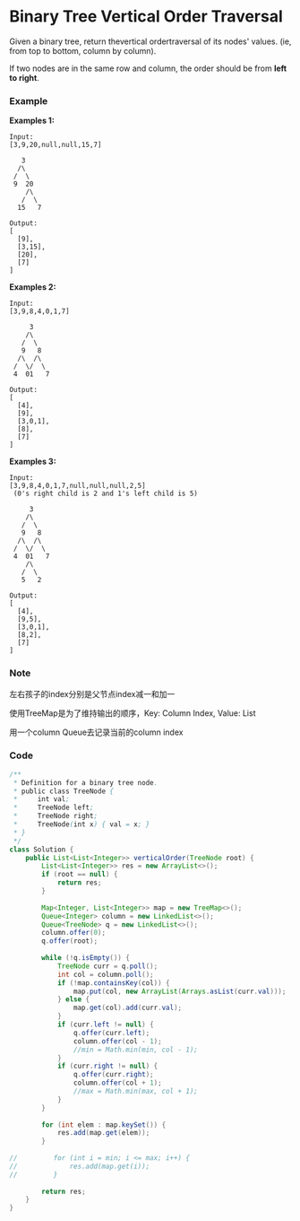 # Binary Tree Vertical Order Traversal

Given a binary tree, return thevertical ordertraversal of its nodes' values. \(ie, from top to bottom, column by column\).

If two nodes are in the same row and column, the order should be from **left to right**.

### Example

**Examples 1:**

```
Input:
[3,9,20,null,null,15,7]

   3
  /\
 /  \
 9  20
    /\
   /  \
  15   7 

Output:
[
  [9],
  [3,15],
  [20],
  [7]
]
```

**Examples 2:**

```
Input: 
[3,9,8,4,0,1,7]

     3
    /\
   /  \
   9   8
  /\  /\
 /  \/  \
 4  01   7 

Output:
[
  [4],
  [9],
  [3,0,1],
  [8],
  [7]
]
```

**Examples 3:**

```
Input:
[3,9,8,4,0,1,7,null,null,null,2,5]
 (0's right child is 2 and 1's left child is 5)

     3
    /\
   /  \
   9   8
  /\  /\
 /  \/  \
 4  01   7
    /\
   /  \
   5   2

Output:
[
  [4],
  [9,5],
  [3,0,1],
  [8,2],
  [7]
]
```

### Note

左右孩子的index分别是父节点index减一和加一

使用TreeMap是为了维持输出的顺序，Key: Column Index, Value: List

用一个column Queue去记录当前的column index

### Code

```java
/**
 * Definition for a binary tree node.
 * public class TreeNode {
 *     int val;
 *     TreeNode left;
 *     TreeNode right;
 *     TreeNode(int x) { val = x; }
 * }
 */
class Solution {
    public List<List<Integer>> verticalOrder(TreeNode root) {
        List<List<Integer>> res = new ArrayList<>();
        if (root == null) {
            return res;
        }
        
        Map<Integer, List<Integer>> map = new TreeMap<>();
        Queue<Integer> column = new LinkedList<>();
        Queue<TreeNode> q = new LinkedList<>();
        column.offer(0);
        q.offer(root);
        
        while (!q.isEmpty()) {
            TreeNode curr = q.poll();
            int col = column.poll();
            if (!map.containsKey(col)) {
                map.put(col, new ArrayList(Arrays.asList(curr.val)));
            } else {
                map.get(col).add(curr.val);
            }
            if (curr.left != null) {
                q.offer(curr.left);
                column.offer(col - 1);
                //min = Math.min(min, col - 1);
            }
            if (curr.right != null) {
                q.offer(curr.right);
                column.offer(col + 1);
                //max = Math.min(max, col + 1);
            }
        }
        
        for (int elem : map.keySet()) {
            res.add(map.get(elem));
        }
        
//         for (int i = min; i <= max; i++) {
//             res.add(map.get(i));
//         }
        
        return res;
    }
}
```



